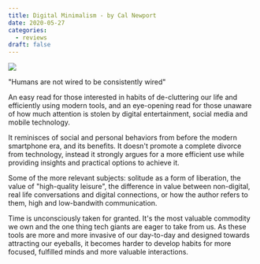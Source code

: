 ```yaml
---
title: Digital Minimalism - by Cal Newport
date: 2020-05-27
categories:
  - reviews
draft: false
---
```


![](https://i.gr-assets.com/images/S/compressed.photo.goodreads.com/books/1549433350l/40672036._SY475_.jpg)

"Humans are not wired to be consistently wired"

An easy read for those interested in habits of de-cluttering our life and efficiently using modern tools, and an eye-opening read for those unaware of how much attention is stolen by digital entertainment,
social media and mobile technology.

It reminisces of social and personal behaviors from before the modern smartphone era, and its benefits. It doesn't promote a complete divorce from technology, instead it strongly argues for a more efficient use while providing insights and practical options to achieve it.

Some of the more relevant subjects: solitude as a form of liberation, the value of "high-quality leisure", the difference in value between non-digital, real life conversations and digital connections, or how the author refers to them, high and low-bandwith communication.

Time is unconsciously taken for granted. It's the most valuable commodity we own and the one thing tech giants are eager to take from us. As these tools are more and more invasive of our day-to-day and designed towards attracting our eyeballs, it becomes harder to develop habits for more focused, fulfilled minds and more valuable interactions.
